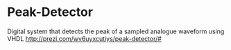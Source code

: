 Peak-Detector
=============


Digital system that detects the peak of a sampled analogue waveform using VHDL 
http://prezi.com/wv6uyxcutiys/peak-detector/# 

